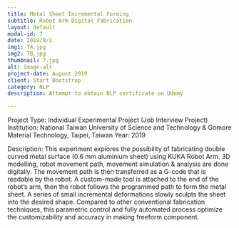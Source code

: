 ```yaml
---
title: Metal Sheet Incremental Forming
subtitle: Robot Arm Digital Fabrication
layout: default
modal-id: 7
date: 2019/8/1
img1: 7A.jpg
img2: 7B.jpg
thumbnail: 7.jpg
alt: image-alt
project-date: August 2019
client: Start Bootstrap
category: NLP
description: Attempt to obtain NLP certificate on Udemy

---
```

Project Type: Individual Experimental Project (Job Interview Project)
Institution: National Taiwan University of Science and Technology & Gomore Material Technology, Taipei, Taiwan
Year: 2019

Description:
This experiment explores the possibility of fabricating double curved metal surface (0.6 mm aluminium sheet) using KUKA Robot Arm. 3D modelling, robot movement path, movement simulation & analysis are done digitally. The movement path is then transferred as a G-code that is readable by the robot. A custom-made tool is attached to the end of the robot’s arm, then the robot follows the programmed path to form the metal sheet. A series of small incremental deformations slowly sculpts the sheet into the desired shape. Compared to other conventional fabrication techniques, this parametric control and fully automated process optimize the customizability and accuracy in making freeform component.
